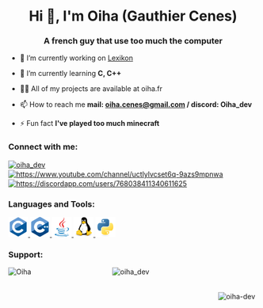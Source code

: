 <h1 align="center">Hi 👋, I'm Oiha (Gauthier Cenes)</h1>
<h3 align="center">A french guy that use too much the computer</h3>

- 🔭 I’m currently working on [Lexikon](https://github.com/Oiha-dev/Lexikon)

- 🌱 I’m currently learning **C, C++**

- 👨‍💻 All of my projects are available at oiha.fr

- 📫 How to reach me **mail: oiha.cenes@gmail.com / discord: Oiha_dev**

- ⚡ Fun fact **I've played too much minecraft**

<h3 align="left">Connect with me:</h3>
<p align="left">
<a href="https://twitter.com/oiha_dev" target="blank"><img align="center" src="https://raw.githubusercontent.com/rahuldkjain/github-profile-readme-generator/master/src/images/icons/Social/twitter.svg" alt="oiha_dev" height="30" width="40" /></a>
<a href="https://www.youtube.com/c/https://www.youtube.com/channel/uctlylvcset6q-9azs9mpnwa" target="blank"><img align="center" src="https://raw.githubusercontent.com/rahuldkjain/github-profile-readme-generator/master/src/images/icons/Social/youtube.svg" alt="https://www.youtube.com/channel/uctlylvcset6q-9azs9mpnwa" height="30" width="40" /></a>
<a href="https://discord.gg/https://discordapp.com/users/768038411340611625" target="blank"><img align="center" src="https://raw.githubusercontent.com/rahuldkjain/github-profile-readme-generator/master/src/images/icons/Social/discord.svg" alt="https://discordapp.com/users/768038411340611625" height="30" width="40" /></a>
</p>

<h3 align="left">Languages and Tools:</h3>
<p align="left"> <a href="https://www.cprogramming.com/" target="_blank" rel="noreferrer"> <img src="https://raw.githubusercontent.com/devicons/devicon/master/icons/c/c-original.svg" alt="c" width="40" height="40"/> </a> <a href="https://www.w3schools.com/cpp/" target="_blank" rel="noreferrer"> <img src="https://raw.githubusercontent.com/devicons/devicon/master/icons/cplusplus/cplusplus-original.svg" alt="cplusplus" width="40" height="40"/> </a> <a href="https://www.java.com" target="_blank" rel="noreferrer"> <img src="https://raw.githubusercontent.com/devicons/devicon/master/icons/java/java-original.svg" alt="java" width="40" height="40"/> </a> <a href="https://www.linux.org/" target="_blank" rel="noreferrer"> <img src="https://raw.githubusercontent.com/devicons/devicon/master/icons/linux/linux-original.svg" alt="linux" width="40" height="40"/> </a> <a href="https://www.python.org" target="_blank" rel="noreferrer"> <img src="https://raw.githubusercontent.com/devicons/devicon/master/icons/python/python-original.svg" alt="python" width="40" height="40"/> </a> </p>

<h3 align="left">Support:</h3>
<p><a href="https://www.buymeacoffee.com/Oiha"> <img align="left" src="https://cdn.buymeacoffee.com/buttons/v2/default-yellow.png" height="50" width="210" alt="Oiha" /></a><a href="https://ko-fi.com/oiha_dev"> <img align="left" src="https://cdn.ko-fi.com/cdn/kofi3.png?v=3" height="50" width="210" alt="oiha_dev" /></a></p><br><br>

<p>&nbsp;<img align="center" src="https://github-readme-stats.vercel.app/api?username=oiha-dev&show_icons=true&locale=en" alt="oiha-dev" /></p>
